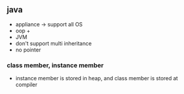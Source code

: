 ## java 
* appliance -> support all OS
* oop + 
* JVM
* don't support multi inheritance
* no pointer


### class member, instance member
* instance member is stored in heap, and class member is stored at compiler
